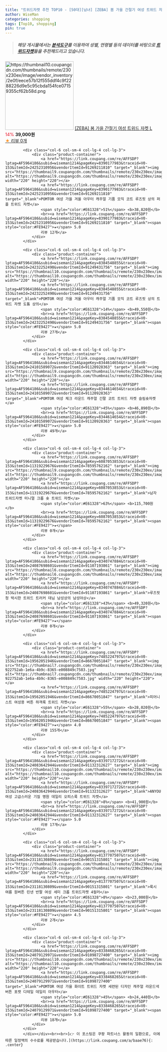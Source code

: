 ```yaml
---
title: "트위드자켓 추천 TOP10 - [50대][남녀] [ZEBA] 봄 가을 간절기 여성 트위드 자켓 L"
author: WiseMan
categories: shopping
tags: [Top10, shopping]
pin: true
---
```


> ##### 해당 게시물에서는 [**분석도구**](https://itemscout.io/)를 이용하여 **성별**, **연령별** 등의 데이터를 바탕으로 [**트위드자켓**](https://link.coupang.com/a/baae76)들을 추천해드리고 있습니다.
<div class="container"><div class="row">
            <div class="col-6 col-sm-4 col-lg-4 col-lg-3">
                <div class="product-container">
                    <a href="https://link.coupang.com/re/AFFSDP?lptag=AF5964186&subid=wiseman1214&pageKey=8380754189&traceid=V0-153&itemId=24218433504&vendorItemId=91235743706" target="_blank"><img src="https://thumbnail10.coupangcdn.com/thumbnails/remote/230x230ex/image/vendor_inventory/2e0f/eece57b12f555ddf4c9f2288226d9e5c95cbda154fce07159355cf62b58d.png" alt="https://thumbnail10.coupangcdn.com/thumbnails/remote/230x230ex/image/vendor_inventory/2e0f/eece57b12f555ddf4c9f2288226d9e5c95cbda154fce07159355cf62b58d.png" width="220" height="220"></a>
                    <a href="https://link.coupang.com/re/AFFSDP?lptag=AF5964186&subid=wiseman1214&pageKey=8380754189&traceid=V0-153&itemId=24218433504&vendorItemId=91235743706" target="_blank">[ZEBA] 봄 가을 간절기 여성 트위드 자켓 L</a>
                    <span style="color:#E61328">14%</span> <b>39,000원</b>
                    <br><a href="https://link.coupang.com/re/AFFSDP?lptag=AF5964186&subid=wiseman1214&pageKey=8380754189&traceid=V0-153&itemId=24218433504&vendorItemId=91235743706" target="_blank"><span style="color:#FE9427">★</span> 
                    리뷰 0개</a>
                </div>
            </div>
            
            <div class="col-6 col-sm-4 col-lg-4 col-lg-3">
                <div class="product-container">
                    <a href="https://link.coupang.com/re/AFFSDP?lptag=AF5964186&subid=wiseman1214&pageKey=8390177983&traceid=V0-153&itemId=24252310956&vendorItemId=91269211810" target="_blank"><img src="https://thumbnail9.coupangcdn.com/thumbnails/remote/230x230ex/image/vendor_inventory/db4d/8f2efc3ed72b1874f6e9ae456970964222efd4af0db034fbee0d1d67272b.jpg" alt="https://thumbnail9.coupangcdn.com/thumbnails/remote/230x230ex/image/vendor_inventory/db4d/8f2efc3ed72b1874f6e9ae456970964222efd4af0db034fbee0d1d67272b.jpg" width="220" height="220"></a>
                    <a href="https://link.coupang.com/re/AFFSDP?lptag=AF5964186&subid=wiseman1214&pageKey=8390177983&traceid=V0-153&itemId=24252310956&vendorItemId=91269211810" target="_blank">POMTOR 여성 가을 겨울 아우터 캐주얼 기품 모직 코트 루즈핏 상의 퍼플 트위드 자켓</a>
                    <span style="color:#E61328">51%</span> <b>38,820원</b>
                    <br><a href="https://link.coupang.com/re/AFFSDP?lptag=AF5964186&subid=wiseman1214&pageKey=8390177983&traceid=V0-153&itemId=24252310956&vendorItemId=91269211810" target="_blank"><span style="color:#FE9427">★</span> 5.0
                    리뷰 12개</a>
                </div>
            </div>
            
            <div class="col-6 col-sm-4 col-lg-4 col-lg-3">
                <div class="product-container">
                    <a href="https://link.coupang.com/re/AFFSDP?lptag=AF5964186&subid=wiseman1214&pageKey=8384548855&traceid=V0-153&itemId=24232252490&vendorItemId=91249431756" target="_blank"><img src="https://thumbnail10.coupangcdn.com/thumbnails/remote/230x230ex/image/vendor_inventory/7831/b46d36ec55e36ffc2a377fab8649e251a886ac6380e4248556b670f38a67.jpg" alt="https://thumbnail10.coupangcdn.com/thumbnails/remote/230x230ex/image/vendor_inventory/7831/b46d36ec55e36ffc2a377fab8649e251a886ac6380e4248556b670f38a67.jpg" width="220" height="220"></a>
                    <a href="https://link.coupang.com/re/AFFSDP?lptag=AF5964186&subid=wiseman1214&pageKey=8384548855&traceid=V0-153&itemId=24232252490&vendorItemId=91249431756" target="_blank">POMTOR 여성 가을 겨울 아우터 캐주얼 기품 모직 코트 루즈핏 상의 트위드 자켓 도톰 상의</a>
                    <span style="color:#E61328">14%</span> <b>49,550원</b>
                    <br><a href="https://link.coupang.com/re/AFFSDP?lptag=AF5964186&subid=wiseman1214&pageKey=8384548855&traceid=V0-153&itemId=24232252490&vendorItemId=91249431756" target="_blank"><span style="color:#FE9427">★</span> 5.0
                    리뷰 27개</a>
                </div>
            </div>
            
            <div class="col-6 col-sm-4 col-lg-4 col-lg-3">
                <div class="product-container">
                    <a href="https://link.coupang.com/re/AFFSDP?lptag=AF5964186&subid=wiseman1214&pageKey=8344614654&traceid=V0-153&itemId=24101589072&vendorItemId=91120928363" target="_blank"><img src="https://thumbnail9.coupangcdn.com/thumbnails/remote/230x230ex/image/vendor_inventory/3352/a64e8a69474e3b05750af3eeaf3cef9da4db3331e17bca6eaf576988bf9c.png" alt="https://thumbnail9.coupangcdn.com/thumbnails/remote/230x230ex/image/vendor_inventory/3352/a64e8a69474e3b05750af3eeaf3cef9da4db3331e17bca6eaf576988bf9c.png" width="220" height="220"></a>
                    <a href="https://link.coupang.com/re/AFFSDP?lptag=AF5964186&subid=wiseman1214&pageKey=8344614654&traceid=V0-153&itemId=24101589072&vendorItemId=91120928363" target="_blank">POMTOR 여성 체크 라운드 캐주얼 긴팔 코트 트위드 자켓 슬림숏자켓</a>
                    <span style="color:#E61328">45%</span> <b>46,890원</b>
                    <br><a href="https://link.coupang.com/re/AFFSDP?lptag=AF5964186&subid=wiseman1214&pageKey=8344614654&traceid=V0-153&itemId=24101589072&vendorItemId=91120928363" target="_blank"><span style="color:#FE9427">★</span> 5.0
                    리뷰 49개</a>
                </div>
            </div>
            
            <div class="col-6 col-sm-4 col-lg-4 col-lg-3">
                <div class="product-container">
                    <a href="https://link.coupang.com/re/AFFSDP?lptag=AF5964186&subid=wiseman1214&pageKey=6087053853&traceid=V0-153&itemId=11319229676&vendorItemId=78595762162" target="_blank"><img src="https://thumbnail9.coupangcdn.com/thumbnails/remote/230x230ex/image/vendor_inventory/8268/b785b3eb7fd37fc81ab1e89f537b8e2b7a090d299003bcb7dd3caf5f0f7f.jpg" alt="https://thumbnail9.coupangcdn.com/thumbnails/remote/230x230ex/image/vendor_inventory/8268/b785b3eb7fd37fc81ab1e89f537b8e2b7a090d299003bcb7dd3caf5f0f7f.jpg" width="220" height="220"></a>
                    <a href="https://link.coupang.com/re/AFFSDP?lptag=AF5964186&subid=wiseman1214&pageKey=6087053853&traceid=V0-153&itemId=11319229676&vendorItemId=78595762162" target="_blank">남자 트위드자켓 미니멀 크롭 숏 트위드 자켓</a>
                    <span style="color:#E61328">63%</span> <b>115,700원</b>
                    <br><a href="https://link.coupang.com/re/AFFSDP?lptag=AF5964186&subid=wiseman1214&pageKey=6087053853&traceid=V0-153&itemId=11319229676&vendorItemId=78595762162" target="_blank"><span style="color:#FE9427">★</span> 
                    리뷰 0개</a>
                </div>
            </div>
            
            <div class="col-6 col-sm-4 col-lg-4 col-lg-3">
                <div class="product-container">
                    <a href="https://link.coupang.com/re/AFFSDP?lptag=AF5964186&subid=wiseman1214&pageKey=8340747884&traceid=V0-153&itemId=24087698601&vendorItemId=91107193861" target="_blank"><img src="https://thumbnail6.coupangcdn.com/thumbnails/remote/230x230ex/image/vendor_inventory/49a2/5f4b7fe46c5990d26805684cf1f49e1392ee2b86e5bd26a2b9c1db56f65c.png" alt="https://thumbnail6.coupangcdn.com/thumbnails/remote/230x230ex/image/vendor_inventory/49a2/5f4b7fe46c5990d26805684cf1f49e1392ee2b86e5bd26a2b9c1db56f65c.png" width="220" height="220"></a>
                    <a href="https://link.coupang.com/re/AFFSDP?lptag=AF5964186&subid=wiseman1214&pageKey=8340747884&traceid=V0-153&itemId=24087698601&vendorItemId=91107193861" target="_blank">루즈핏청 박시한 트위드 트러커 데님 남성상의 남성야상</a>
                    <span style="color:#E61328">43%</span> <b>49,320원</b>
                    <br><a href="https://link.coupang.com/re/AFFSDP?lptag=AF5964186&subid=wiseman1214&pageKey=8340747884&traceid=V0-153&itemId=24087698601&vendorItemId=91107193861" target="_blank"><span style="color:#FE9427">★</span> 
                    리뷰 0개</a>
                </div>
            </div>
            
            <div class="col-6 col-sm-4 col-lg-4 col-lg-3">
                <div class="product-container">
                    <a href="https://link.coupang.com/re/AFFSDP?lptag=AF5964186&subid=wiseman1214&pageKey=7485224797&traceid=V0-153&itemId=19562051946&vendorItemId=86670051847" target="_blank"><img src="https://thumbnail7.coupangcdn.com/thumbnails/remote/230x230ex/image/retail/images/462423290969560-922752ab-1e6a-4b9c-8365-e008849c7583.jpg" alt="https://thumbnail7.coupangcdn.com/thumbnails/remote/230x230ex/image/retail/images/462423290969560-922752ab-1e6a-4b9c-8365-e008849c7583.jpg" width="220" height="220"></a>
                    <a href="https://link.coupang.com/re/AFFSDP?lptag=AF5964186&subid=wiseman1214&pageKey=7485224797&traceid=V0-153&itemId=19562051946&vendorItemId=86670051847" target="_blank">피어니스트 여성용 버튼 하객룩 트위드 자켓</a>
                    <span style="color:#E61328">55%</span> <b>28,020원</b>
                    <br><a href="https://link.coupang.com/re/AFFSDP?lptag=AF5964186&subid=wiseman1214&pageKey=7485224797&traceid=V0-153&itemId=19562051946&vendorItemId=86670051847" target="_blank"><span style="color:#FE9427">★</span> 4.0
                    리뷰 155개</a>
                </div>
            </div>
            
            <div class="col-6 col-sm-4 col-lg-4 col-lg-3">
                <div class="product-container">
                    <a href="https://link.coupang.com/re/AFFSDP?lptag=AF5964186&subid=wiseman1214&pageKey=8339717272&traceid=V0-153&itemId=24083642944&vendorItemId=91132312627" target="_blank"><img src="https://thumbnail10.coupangcdn.com/thumbnails/remote/230x230ex/image/vendor_inventory/9dfa/c06a03b0bf6fe4603ea9c2251303988f73eb83271e843e842df24457e3fb.jpg" alt="https://thumbnail10.coupangcdn.com/thumbnails/remote/230x230ex/image/vendor_inventory/9dfa/c06a03b0bf6fe4603ea9c2251303988f73eb83271e843e842df24457e3fb.jpg" width="220" height="220"></a>
                    <a href="https://link.coupang.com/re/AFFSDP?lptag=AF5964186&subid=wiseman1214&pageKey=8339717272&traceid=V0-153&itemId=24083642944&vendorItemId=91132312627" target="_blank">ANYOU 여성 고급스러운 기질 명원 데일리 오피스룩 트위드 자켓</a>
                    <span style="color:#E61328">8%</span> <b>41,900원</b>
                    <br><a href="https://link.coupang.com/re/AFFSDP?lptag=AF5964186&subid=wiseman1214&pageKey=8339717272&traceid=V0-153&itemId=24083642944&vendorItemId=91132312627" target="_blank"><span style="color:#FE9427">★</span> 5.0
                    리뷰 17개</a>
                </div>
            </div>
            
            <div class="col-6 col-sm-4 col-lg-4 col-lg-3">
                <div class="product-container">
                    <a href="https://link.coupang.com/re/AFFSDP?lptag=AF5964186&subid=wiseman1214&pageKey=8137707507&traceid=V0-153&itemId=23118130809&vendorItemId=90151315801" target="_blank"><img src="https://thumbnail9.coupangcdn.com/thumbnails/remote/230x230ex/image/vendor_inventory/bcc8/8aded6efc71bbfe34a546ffd8941fa42357df62e5ee9a0b0026181f1cc47.jpg" alt="https://thumbnail9.coupangcdn.com/thumbnails/remote/230x230ex/image/vendor_inventory/bcc8/8aded6efc71bbfe34a546ffd8941fa42357df62e5ee9a0b0026181f1cc47.jpg" width="220" height="220"></a>
                    <a href="https://link.coupang.com/re/AFFSDP?lptag=AF5964186&subid=wiseman1214&pageKey=8137707507&traceid=V0-153&itemId=23118130809&vendorItemId=90151315801" target="_blank">룩시 여름 원버튼 린넨 반팔 여성 세미 크롭 트위드자켓 4컬러</a>
                    <span style="color:#E61328">8%</span> <b>23,000원</b>
                    <br><a href="https://link.coupang.com/re/AFFSDP?lptag=AF5964186&subid=wiseman1214&pageKey=8137707507&traceid=V0-153&itemId=23118130809&vendorItemId=90151315801" target="_blank"><span style="color:#FE9427">★</span> 4.5
                    리뷰 2개</a>
                </div>
            </div>
            
            <div class="col-6 col-sm-4 col-lg-4 col-lg-3">
                <div class="product-container">
                    <a href="https://link.coupang.com/re/AFFSDP?lptag=AF5964186&subid=wiseman1214&pageKey=8338468265&traceid=V0-153&itemId=24079129971&vendorItemId=91098727400" target="_blank"><img src="https://thumbnail10.coupangcdn.com/thumbnails/remote/230x230ex/image/vendor_inventory/54fc/f1921771e196eed0dad4d5b1e6cd9bf7d4ade55d8a1535b9bf0669513b7f.jpg" alt="https://thumbnail10.coupangcdn.com/thumbnails/remote/230x230ex/image/vendor_inventory/54fc/f1921771e196eed0dad4d5b1e6cd9bf7d4ade55d8a1535b9bf0669513b7f.jpg" width="220" height="220"></a>
                    <a href="https://link.coupang.com/re/AFFSDP?lptag=AF5964186&subid=wiseman1214&pageKey=8338468265&traceid=V0-153&itemId=24079129971&vendorItemId=91098727400" target="_blank">POMTOR 여성 가을 화이트 트위드 자켓 세련된 디자인 캐주얼 라운드넥 버튼 포켓 디테일 데일리 아우터</a>
                    <span style="color:#E61328">45%</span> <b>24,440원</b>
                    <br><a href="https://link.coupang.com/re/AFFSDP?lptag=AF5964186&subid=wiseman1214&pageKey=8338468265&traceid=V0-153&itemId=24079129971&vendorItemId=91098727400" target="_blank"><span style="color:#FE9427">★</span> 5.0
                    리뷰 18개</a>
                </div>
            </div>
            </div></div><br><br>[👉 이 포스팅은 쿠팡 파트너스 활동의 일환으로, 이에 따른 일정액의 수수료를 제공받습니다.](https://link.coupang.com/a/baae76){: .center}